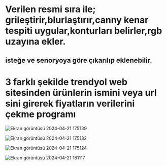 <h1>Verilen resmi sıra ile; grileştirir,blurlaştırır,canny kenar tespiti uygular,konturları belirler,rgb uzayına ekler.</h1>
<h2>isteğe ve senoryoya göre çıkarılıp eklenebilir.</h2>

<h1>3 farklı şekilde trendyol web sitesinden ürünlerin ismini veya url sini girerek fiyatların verilerini çekme programı</h1>

![Ekran görüntüsü 2024-04-21 175139](https://github.com/arazumut/jpg-goruntu-islemeAND-trendyolScience/assets/150933483/c618515b-e15f-4acf-bdf5-9b04fd97cd7e)

![Ekran görüntüsü 2024-04-21 175132](https://github.com/arazumut/jpg-goruntu-islemeAND-trendyolScience/assets/150933483/bf5e2286-e32c-43eb-bfb8-3ec04cee0354)

![Ekran görüntüsü 2024-04-21 175124](https://github.com/arazumut/jpg-goruntu-islemeAND-trendyolScience/assets/150933483/eeebbfcc-e8f5-421c-858a-07330db52777)

![Ekran görüntüsü 2024-04-21 181117](https://github.com/arazumut/jpg-goruntu-islemeAND-trendyolScience/assets/150933483/87eecaf8-9291-4143-9f10-9d656a06e65f)

